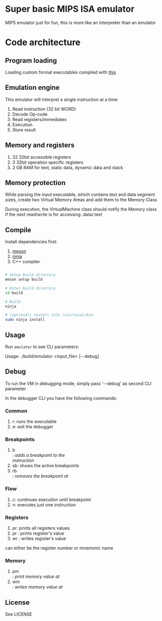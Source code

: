 # Super basic MIPS ISA emulator

MIPS emulator just for fun, this is more like an interpreter than an emulator

# Code architecture

## Program loading

Loading custom format executables compiled with [this](https://github.com/thegoldgoat/mips_compiler)

## Emulation engine

This emulator will interpret a single instruction at a time:

1. Read instruction (32 bit WORD)
2. Decode Op-code
3. Read registers/immediates
4. Execution
5. Store result

## Memory and registers

1. 32 32bit accessible registers
2. 3 32bit operation specific registers
3. 2 GB RAM for text, static data, dynamic data and stack

## Memory protection

While parsing the input executable, which contains text and data segment sizes, create two Virtual Memory Areas and add them to the Memory Class

During execution, the VirtualMachine class should notify the Memory class if the next read/write is for accessing .data/.text

## Compile

Install dependencies first:

1. [meson](https://mesonbuild.com/)
2. [ninja](https://ninja-build.org/)
3. C++ compiler

```bash

# Setup build directory
meson setup build

# Enter build directory
cd build

# Build
ninja

# (optional) install into /usr/local/bin
sudo ninja install

```

## Usage

Run `emulator` to see CLI parameters:

Usage: ./build/emulator <input_file> [--debug]

## Debug

To run the VM in debugging mode, simply pass '--debug' as second CLI parameter

In the debugger CLI you have the following commands:

### Common

1. r: runs the executable
2. e: exit the debugger

### Breakpoints

1. b <address>: adds a breakpoint to the <address> instruction
2. sb: shows the active breakpoints
3. rb <address>: removes the breakpoint at <address>

### Flow

1. c: continues execution until breakpoint
2. n: executes just one instruction

### Registers

1. pr: prints all registers values
2. pr <reg>: prints <reg> register's value
3. wr <reg> <value>: writes <reg> register's value

<reg> can either be the register number or mnemonic name

### Memory

1. pm <address>: print memory value at <address>
2. wm <address> <value>: writes memory value at <address>

## License

See LICENSE
